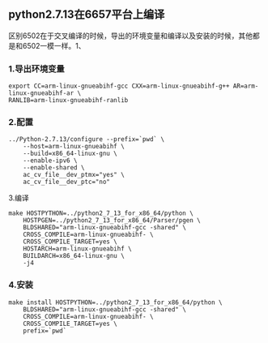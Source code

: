 ## python2.7.13在6657平台上编译

区别6502在于交叉编译的时候，导出的环境变量和编译以及安装的时候，其他都是和6502一模一样。1、

### 1.导出环境变量

```
export CC=arm-linux-gnueabihf-gcc CXX=arm-linux-gnueabihf-g++ AR=arm-linux-gnueabihf-ar \
RANLIB=arm-linux-gnueabihf-ranlib
```

### 2.配置

    ../Python-2.7.13/configure --prefix=`pwd` \
        --host=arm-linux-gnueabihf \
        --build=x86_64-linux-gnu \
        --enable-ipv6 \
        --enable-shared \
        ac_cv_file__dev_ptmx="yes" \
        ac_cv_file__dev_ptc="no"

3.编译

```
make HOSTPYTHON=../python2_7_13_for_x86_64/python \
    HOSTPGEN=../python2_7_13_for_x86_64/Parser/pgen \
    BLDSHARED="arm-linux-gnueabihf-gcc -shared" \
    CROSS_COMPILE=arm-linux-gnueabihf- \
    CROSS_COMPILE_TARGET=yes \
    HOSTARCH=arm-linux-gnueabihf \
    BUILDARCH=x86_64-linux-gnu \
    -j4
```

### 4.安装

    make install HOSTPYTHON=../python2_7_13_for_x86_64/python \
        BLDSHARED="arm-linux-gnueabihf-gcc -shared" \
        CROSS_COMPILE=arm-linux-gnueabihf- \
        CROSS_COMPILE_TARGET=yes \
        prefix=`pwd`



